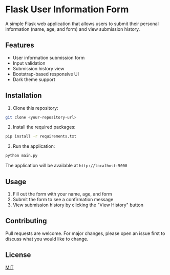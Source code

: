 # Flask User Information Form

A simple Flask web application that allows users to submit their personal information (name, age, and form) and view submission history.

## Features

- User information submission form
- Input validation
- Submission history view
- Bootstrap-based responsive UI
- Dark theme support

## Installation

1. Clone this repository:
```bash
git clone <your-repository-url>
```

2. Install the required packages:
```bash
pip install -r requirements.txt
```

3. Run the application:
```bash
python main.py
```

The application will be available at `http://localhost:5000`

## Usage

1. Fill out the form with your name, age, and form
2. Submit the form to see a confirmation message
3. View submission history by clicking the "View History" button

## Contributing

Pull requests are welcome. For major changes, please open an issue first to discuss what you would like to change.

## License

[MIT](https://choosealicense.com/licenses/mit/)
